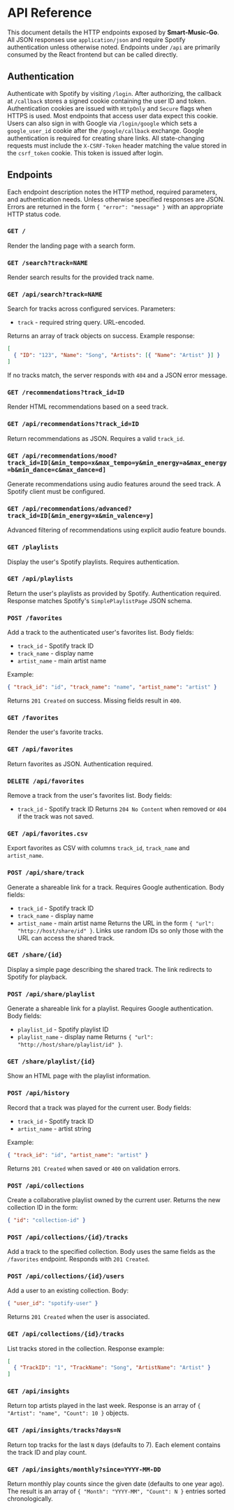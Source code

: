 # API Reference

This document details the HTTP endpoints exposed by **Smart-Music-Go**. All JSON responses use `application/json` and require Spotify authentication unless otherwise noted. Endpoints under `/api` are primarily consumed by the React frontend but can be called directly.

## Authentication

Authenticate with Spotify by visiting `/login`. After authorizing, the callback at `/callback` stores a signed cookie containing the user ID and token. Authentication cookies are issued with `HttpOnly` and `Secure` flags when HTTPS is used. Most endpoints that access user data expect this cookie.
Users can also sign in with Google via `/login/google` which sets a `google_user_id` cookie after the `/google/callback` exchange. Google authentication is required for creating share links.
All state-changing requests must include the `X-CSRF-Token` header matching the
value stored in the `csrf_token` cookie. This token is issued after login.

## Endpoints

Each endpoint description notes the HTTP method, required parameters, and
authentication needs. Unless otherwise specified responses are JSON.
Errors are returned in the form `{ "error": "message" }` with an appropriate
HTTP status code.

### `GET /`
Render the landing page with a search form.

### `GET /search?track=NAME`
Render search results for the provided track name.

### `GET /api/search?track=NAME`
Search for tracks across configured services. Parameters:
* `track` - required string query. URL-encoded.

Returns an array of track objects on success. Example response:
```json
[
  { "ID": "123", "Name": "Song", "Artists": [{ "Name": "Artist" }] }
]
```
If no tracks match, the server responds with `404` and a JSON error message.

### `GET /recommendations?track_id=ID`
Render HTML recommendations based on a seed track.

### `GET /api/recommendations?track_id=ID`
Return recommendations as JSON. Requires a valid `track_id`.

### `GET /api/recommendations/mood?track_id=ID[&min_tempo=x&max_tempo=y&min_energy=a&max_energy=b&min_dance=c&max_dance=d]`
Generate recommendations using audio features around the seed track. A Spotify client must be configured.

### `GET /api/recommendations/advanced?track_id=ID[&min_energy=x&min_valence=y]`
Advanced filtering of recommendations using explicit audio feature bounds.

### `GET /playlists`
Display the user's Spotify playlists. Requires authentication.

### `GET /api/playlists`
Return the user's playlists as provided by Spotify. Authentication required.
Response matches Spotify's `SimplePlaylistPage` JSON schema.

### `POST /favorites`
Add a track to the authenticated user's favorites list. Body fields:
* `track_id` - Spotify track ID
* `track_name` - display name
* `artist_name` - main artist name

Example:
```json
{ "track_id": "id", "track_name": "name", "artist_name": "artist" }
```
Returns `201 Created` on success. Missing fields result in `400`.

### `GET /favorites`
Render the user's favorite tracks.

### `GET /api/favorites`
Return favorites as JSON. Authentication required.

### `DELETE /api/favorites`
Remove a track from the user's favorites list. Body fields:
* `track_id` - Spotify track ID
Returns `204 No Content` when removed or `404` if the track was not saved.

### `GET /api/favorites.csv`
Export favorites as CSV with columns `track_id`, `track_name` and `artist_name`.

### `POST /api/share/track`
Generate a shareable link for a track. Requires Google authentication. Body fields:
* `track_id` - Spotify track ID
* `track_name` - display name
* `artist_name` - main artist name
Returns the URL in the form `{ "url": "http://host/share/id" }`.
Links use random IDs so only those with the URL can access the shared track.

### `GET /share/{id}`
Display a simple page describing the shared track. The link redirects to Spotify for playback.

### `POST /api/share/playlist`
Generate a shareable link for a playlist. Requires Google authentication. Body fields:
* `playlist_id` - Spotify playlist ID
* `playlist_name` - display name
Returns `{ "url": "http://host/share/playlist/id" }`.

### `GET /share/playlist/{id}`
Show an HTML page with the playlist information.

### `POST /api/history`
Record that a track was played for the current user. Body fields:
* `track_id` - Spotify track ID
* `artist_name` - artist string

Example:
```json
{ "track_id": "id", "artist_name": "artist" }
```
Returns `201 Created` when saved or `400` on validation errors.

### `POST /api/collections`
Create a collaborative playlist owned by the current user. Returns the new
collection ID in the form:
```json
{ "id": "collection-id" }
```

### `POST /api/collections/{id}/tracks`
Add a track to the specified collection. Body uses the same fields as the
`/favorites` endpoint. Responds with `201 Created`.

### `POST /api/collections/{id}/users`
Add a user to an existing collection. Body:
```json
{ "user_id": "spotify-user" }
```
Returns `201 Created` when the user is associated.

### `GET /api/collections/{id}/tracks`
List tracks stored in the collection. Response example:
```json
[
  { "TrackID": "1", "TrackName": "Song", "ArtistName": "Artist" }
]
```

### `GET /api/insights`
Return top artists played in the last week. Response is an array of
`{ "Artist": "name", "Count": 10 }` objects.

### `GET /api/insights/tracks?days=N`
Return top tracks for the last `N` days (defaults to 7). Each element contains
the track ID and play count.

### `GET /api/insights/monthly?since=YYYY-MM-DD`
Return monthly play counts since the given date (defaults to one year ago). The
result is an array of `{ "Month": "YYYY-MM", "Count": N }` entries sorted
chronologically.

